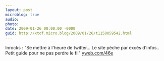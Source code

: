 ```yaml
---
layout: post
microblog: true
audio: 
photo: 
date: 2009-01-26 00:00:00 -0000
guid: http://xtof.micro.blog/2009/01/26/t1150059542.html
---
```

Inrocks : "Se mettre à l'heure de twitter... Le site pèche par excès d'infos.. Petit guide pour ne pas perdre le fil"  [yweb.com/46e](http://yweb.com/46e)
